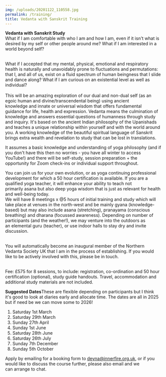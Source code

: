 ```yaml
---
img: /uploads/20201122_110558.jpg
permalink: /training/
title: Vedanta with Sanskrit Training
---
```

**Vedanta with Sanskrit Study** \
What if I am comfortable with who I am and how I am, even if it isn't what is desired by my self or other people around me? What if I am interested in a world beyond self?

\
What if I accepted that my mental, physical, emotional and respiratory health is naturally and unavoidably prone to fluctuations and permutations: that I, and all of us, exist on a fluid spectrum of human beingness that I slide and dance along? What if I am curious on an existential level as well as individual?\
\
This will be an amazing exploration of our dual and non-dual self (as an egoic human and divine/transcendental being) using ancient knowledge and innate or universal wisdom that offers fundamental guidance for life, health and expression. Vedanta means the culmination of knowledge and answers essential questions of humanness through study and inquiry. It's based on the ancient Indian philosophy of the Upanishads and teaches a unique relationship within yourself and with the world around you. A working knowledge of the beautiful spiritual language of Sanskrit brings extra wealth and revelation to study that can be lost in translations.

It assumes a basic knowledge and understanding of yoga philosophy (and if you don't have this then no worries - you have all winter to access YouTube!) and there will be self-study, session preparation + the opportunity for Zoom check-ins or individual support throughout. 

You can join us for your own evolution, or as yoga continuing professional development for which a 50 hour certification is available. If you are a qualified yoga teacher, it will enhance your ability to teach not primarily asana but also deep yoga wisdom that is just as relevant for health and well-being today. \
We will have 8 meetings x @5 hours of initial training and study which will take place at venues in the north-west and be mainly gyana (knowledge-based) but may also include asana (stretching), pranayama (conscious breathing) and dharana (focussed awareness). Depending on number of participants (and the weather!), we may venture into the outdoors as an elemental guru (teacher), or use indoor halls to stay dry and invite discussion.

\
You will automatically become an inaugural member of the Northern Vedanta Society UK that I am in the process of establishing. If you would like to be actively involved with this, please be in touch.

\
Fee: £575 for 8 sessions, to include: registration, co-ordination and 50 hour certification (optional), study guide handouts. Travel, accommodation and additional study materials are not included.  

**Suggested Dates**These are flexible depending on participants but I think it's good to look at diaries early and allocate time. The dates are all in 2025 but if need be we can move some to 2026!

1. Saturday 1st March
2. Saturday 29th March
3. Sunday 27th April
4. Sunday 1st June
5. Saturday 28th June
6. Saturday 26th July
7. Sunday 7th December
8. Sunday 5th October

Apply by emailing for a booking form to deyna@innerfire.org.uk, or if you would like to discuss the course further, please also email and we can arrange to chat.